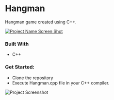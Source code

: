
# Hangman
Hangman game created using C++.

[![Project Name Screen Shot][project-screenshot]](https://github.com/shakyasmriti05/Hangman)

### Built With
- C++

### Get Started: 
- Clone the repository
- Execute Hangman.cpp file in your C++ compiler.

[project-screenshot]:hangman.png
![Project Screenshot][project-screenshot]
